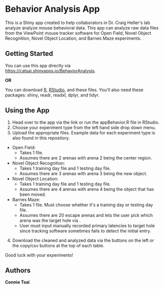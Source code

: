 # Behavior Analysis App

This is a Shiny app created to help collaborators in Dr. Craig Heller's lab analyze analyze mouse behavioral data. This app can analyze raw data files from the ViewPoint mouse tracker software for Open Field, Novel Object Recognition, Novel Object Location, and Barnes Maze experiments.

## Getting Started

You can use this app directly via https://catsai.shinyapps.io/BehaviorAnalysis.

**OR**

You can download [R](https://www.r-project.org/), [RStudio](https://www.rstudio.com/products/rstudio/download/#download), and these files. You'll also need these packages: shiny, readr, readxl, dplyr, and tidyr.

## Using the App
1. Head over to the app via the link or run the appBehavior.R file in RStudio.
2. Choose your experiment type from the left hand side drop down menu.
3. Upload the appropriate files. Example data for each experiment type is also found in this repository. 
  * Open Field:
    * Takes 1 file.
    * Assumes there are 2 arenas with arena 2 being the center region.
  * Novel Object Recognition:
    * Takes 1 training day file and 1 testing day file.
    * Assumes there are 3 arenas with arena 3 being the new object.
  * Novel Object Location:
    * Takes 1 training day file and 1 testing day file.
    * Assumes there are 4 arenas with arena 4 being the object that has been moved.
  * Barnes Maze: 
    * Takes 1 file. Must choose whether it's a training day or testing day file.
    * Assumes there are 20 escape arenas and lets the user pick which arena was the target hole via .
    * User must input manually recorded primary latencies to target hole since tracking software sometimes fails to detect the initial entry.
4. Download the cleaned and analyzed data via the buttons on the left or the copy/csv buttons at the top of each table.

Good luck with your experiments!


## Authors
**Connie Tsai** 

